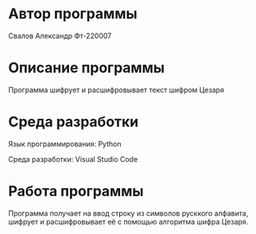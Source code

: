 # Автор программы
Свалов Александр Фт-220007
# Описание программы
Программа шифрует и расшифровывает текст шифром Цезаря
# Среда разработки
Язык программирования: Python

Среда разработки: Visual Studio Code

# Работа программы
Программа получает на ввод строку из символов русккого алфавита, шифрует и расшифровывает её с помощью алгоритма шифра Цезаря.
